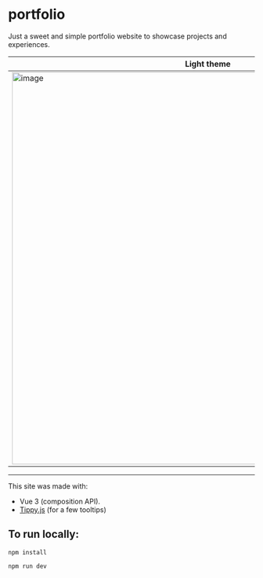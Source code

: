 # portfolio

Just a sweet and simple portfolio website to showcase projects and experiences.

| Light theme  | Dark theme |
| ------------- | ------------- |
| <img width="800" alt="image" src="https://github.com/monicakochofar/portfolio_monica/assets/7142197/6050046a-44e4-4e2b-a5e4-6c2473d0af3f"> | <img width="800" alt="image" src="https://github.com/monicakochofar/portfolio_monica/assets/7142197/6837ecb3-56ba-4e77-a222-4276527caa8e"> |

---

This site was made with: 
- Vue 3 (composition API). 
- [Tippy.js](https://atomiks.github.io/tippyjs/) (for a few tooltips)

## To run locally:

```
npm install
```
```
npm run dev
```
